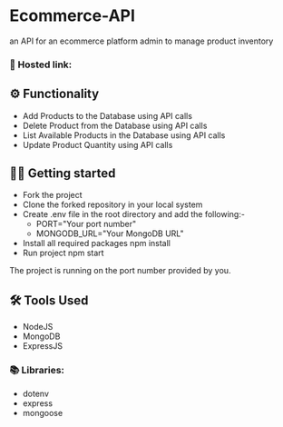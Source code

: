 # Ecommerce-API
an API for an ecommerce platform admin to manage product inventory

### 🔗 Hosted link: 

## ⚙️ Functionality 
- Add Products to the Database using API calls
- Delete Product from the Database using API calls
- List Available Products in the Database using API calls
- Update Product Quantity using API calls
 
## 🧑‍💻 Getting started

* Fork the project 
* Clone the forked repository in your local system
* Create .env file in the root directory and add the following:-
  * PORT="Your port number"
  * MONGODB_URL="Your MongoDB URL"
* Install all required packages
    npm install 
* Run project 
    npm start

The project is running on the port number provided by you.

## 🛠️ Tools Used 
- NodeJS
- MongoDB
- ExpressJS

### 📚 Libraries: 
* dotenv
* express
* mongoose



